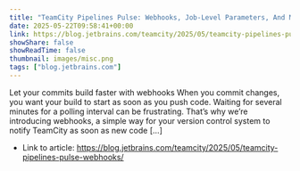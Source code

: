 ```yaml
---
title: "TeamCity Pipelines Pulse: Webhooks, Job-Level Parameters, And More"
date: 2025-05-22T09:58:41+00:00
link: https://blog.jetbrains.com/teamcity/2025/05/teamcity-pipelines-pulse-webhooks/
showShare: false
showReadTime: false
thumbnail: images/misc.png
tags: ["blog.jetbrains.com"]
---
```

Let your commits build faster with webhooks When you commit changes, you want your build to start as soon as you push code. Waiting for several minutes for a polling interval can be frustrating. That’s why we’re introducing webhooks, a simple way for your version control system to notify TeamCity as soon as new code […]

- Link to article: https://blog.jetbrains.com/teamcity/2025/05/teamcity-pipelines-pulse-webhooks/
